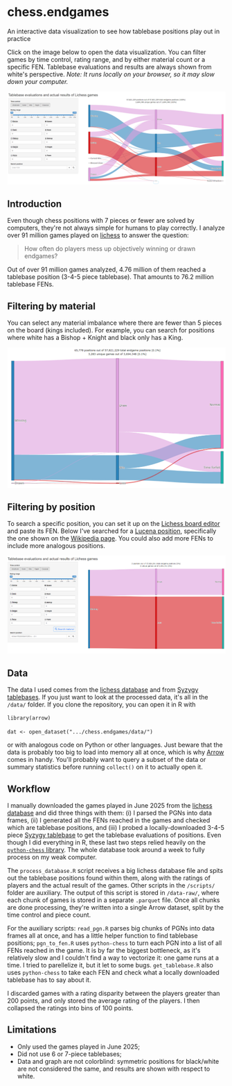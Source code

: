 # chess.endgames
An interactive data visualization to see how tablebase positions play out in practice

Click on the image below to open the data visualization. You can filter games by time control, rating range, and by either material count or a specific FEN. Tablebase evaluations and results are always shown from white's perspective. _Note: It runs locally on your browser, so it may slow down your computer._

![Click here to see](examples/main.png)

## Introduction

Even though chess positions with 7 pieces or fewer are solved by computers, they're not always simple for humans to play correctly. I analyze over 91 million games played on [lichess](lichess.org) to answer the question:

> How often do players mess up objectively winning or drawn endgames?

Out of over 91 million games analyzed, 4.76 million of them reached a tablebase position (3-4-5 piece tablebase). That amounts to 76.2 million tablebase FENs.

## Filtering by material

You can select any material imbalance where there are fewer than 5 pieces on the board (kings included). For example, you can search for positions where white has a Bishop + Knight and black only has a King.

![](examples/bishop_knight.png)

## Filtering by position

To search a specific position, you can set it up on the [Lichess board editor](https://lichess.org/editor/) and paste its FEN. Below I've searched for a [Lucena position](https://lichess.org/editor/1K1k4/1P6/8/8/8/8/r7/2R5_w_-_-_0_1?color=white), specifically the one shown on the [Wikipedia page](https://en.wikipedia.org/wiki/Lucena_position). You could also add more FENs to include more analogous positions.

![](examples/lucena.png)

## Data

The data I used comes from the [lichess database](https://database.lichess.org/) and from [Syzygy tablebases](https://syzygy-tables.info/#download). If you just want to look at the processed data, it's all in the `/data/` folder. If you clone the repository, you can open it in R with

```
library(arrow)

dat <- open_dataset(".../chess.endgames/data/")
```

or with analogous code on Python or other languages. Just beware that the data is probably too big to load into memory all at once, which is why [Arrow](https://arrow.apache.org/) comes in handy. You'll probably want to query a subset of the data or summary statistics before running `collect()` on it to actually open it.

## Workflow

I manually downloaded the games played in June 2025 from the [lichess database](https://database.lichess.org/) and did three things with them: (i) I parsed the PGNs into data frames, (ii) I generated all the FENs reached in the games and checked which are tablebase positions, and (iii) I probed a locally-downloaded 3-4-5 piece [Syzygy tablebase](https://syzygy-tables.info/#download) to get the tablebase evaluations of positions. Even though I did everything in R, these last two steps relied heavily on the [`python-chess` library](https://pypi.org/project/chess/). The whole database took around a week to fully process on my weak computer.

The `process_database.R` script receives a big lichess database file and spits out the tablebase positions found within them, along with the ratings of players and the actual result of the games. Other scripts in the `/scripts/` folder are auxiliary. The output of this script is stored in `/data-raw/`, where each chunk of games is stored in a separate `.parquet` file. Once all chunks are done processing, they're written into a single Arrow dataset, split by the time control and piece count.

For the auxiliary scripts: `read_pgn.R` parses big chunks of PGNs into data frames all at once, and has a little helper function to find tablebase positions; `pgn_to_fen.R` uses `python-chess` to turn each PGN into a list of all FENs reached in the game. It is by far the biggest bottleneck, as it's relatively slow and I couldn't find a way to vectorize it: one game runs at a time. I tried to parellelize it, but it let to some bugs. `get_tablebase.R` also uses `python-chess` to take each FEN and check what a locally downloaded tablebase has to say about it.

I discarded games with a rating disparity between the players greater than 200 points, and only stored the average rating of the players. I then collapsed the ratings into bins of 100 points.

## Limitations

- Only used the games played in June 2025;
- Did not use 6 or 7-piece tablebases;
- Data and graph are not colorblind: symmetric positions for black/white are not considered the same, and results are shown with respect to white.
